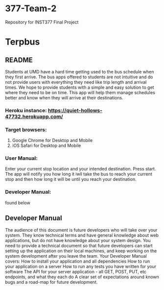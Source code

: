 # 377-Team-2
Repository for INST377 Final Project
# Terpbus

## README
Students at UMD have a hard time getting used to the bus schedule when
they first arrive. The bus apps offered to students are not intuitive
and do not provide users with everything they need like trip length
and arrival times. We hope to provide students with a simple and easy
solution to get where they need to be on time. This app will help them
manage schedules better and know when they will arrive at their
destinations.

### Heroku instance: https://quiet-hollows-47732.herokuapp.com/

### Target browsers: 
1. Google Chrome for Desktop and Mobile 
2. iOS Safari for Desktop and Mobile

### User Manual:
Enter your current stop location and your intended destination. Press start. The app will notify you how long it iwll take the bus to reach your current stop and then how long it will be until you reach your destination.

### Developer Manual: 
found below


## Developer Manual

The audience of this document is future developers who will take over your system.
They know technical terms and have general knowledge about web applications, but do not have knowledge about your system design.
You need to provide a technical document so that future developers can start setting up the application on their local machines, and keep working on the system development after you leave the team.
Your Developer Manual covers:
How to install your application and all dependencies
How to run your application on a server
How to run any tests you have written for your software
The API for your server application - all GET, POST, PUT, etc endpoints, and what they each do
A clear set of expectations around known bugs and a road-map for future development.